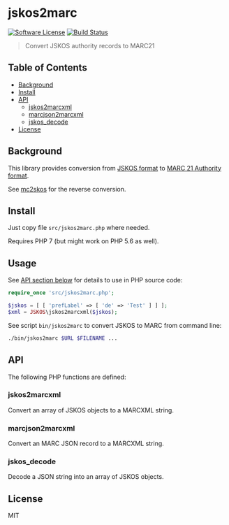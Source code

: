 # jskos2marc

[![Software License](https://img.shields.io/badge/license-MIT-brightgreen.svg?style=flat-square)](LICENSE)
[![Build Status](https://travis-ci.com/gbv/jskos2marc.svg?branch=master)](https://travis-ci.com/gbv/jskos2marc)

> Convert JSKOS authority records to MARC21 

## Table of Contents

- [Background](#background)
- [Install](#install)
- [API](#api)
    - [jskos2marcxml](#jskos2marcxml)
    - [marcjson2marcxml](#marcjson2marcxml)
    - [jskos_decode](#jskos_decode)
- [License](#license)

## Background

This library provides conversion from [JSKOS format] to [MARC 21 Authority format].

See [mc2skos](https://github.com/scriptotek/mc2skos) for the reverse conversion.


[JSKOS format]: https://gbv.github.io/jskos/
[MARC 21 Authority format]: http://www.loc.gov/marc/authority/

## Install

Just copy file `src/jskos2marc.php` where needed.

Requires PHP 7 (but might work on PHP 5.6 as well).

## Usage

See [API section below](#api) for details to use in PHP source code:

~~~php
require_once 'src/jskos2marc.php';

$jskos = [ [ 'prefLabel' => [ 'de' => 'Test' ] ] ];
$xml = JSKOS\jskos2marcxml($jskos);
~~~

See script `bin/jskos2marc` to convert JSKOS to MARC from command line:

~~~bash
./bin/jskos2marc $URL $FILENAME ...
~~~

## API

The following PHP functions are defined:

### jskos2marcxml

Convert an array of JSKOS objects to a MARCXML string.

### marcjson2marcxml

Convert an MARC JSON record to a MARCXML string.

### jskos_decode

Decode a JSON string into an array of JSKOS objects.

## License

MIT
